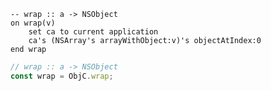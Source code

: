 ```applescript
-- wrap :: a -> NSObject
on wrap(v)
    set ca to current application
    ca's (NSArray's arrayWithObject:v)'s objectAtIndex:0
end wrap
```


```javascript
// wrap :: a -> NSObject
const wrap = ObjC.wrap;
```